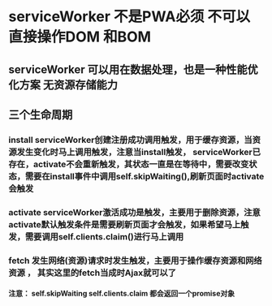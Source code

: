 # serviceWorker 不是PWA必须  不可以直接操作DOM 和BOM
## serviceWorker 可以用在数据处理，也是一种性能优化方案    无资源存储能力
## 三个生命周期
### install  serviceWorker创建注册成功调用触发，用于缓存资源，当资源发生变化时马上调用触发，注意当install触发， serviceWorker已存在，activate不会重新触发，其状态一直是在等待中，需要改变状态，需要在install事件中调用self.skipWaiting(),刷新页面时activate会触发
### activate serviceWorker激活成功是触发，主要用于删除资源，注意activate默认触发条件是需要刷新页面才会触发，如果希望马上触发，需要调用self.clients.claim()进行马上调用
### fetch  发生网络(资源)请求时发生触发，主要用于操作缓存资源和网络资源 ， 其实这里的fetch当成时Ajax就可以了

#### 注意： self.skipWaiting self.clients.claim 都会返回一个promise对象



